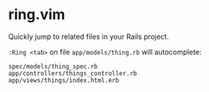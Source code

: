 # ring.vim

Quickly jump to related files in your Rails project.

`:Ring <tab>` on file `app/models/thing.rb` will autocomplete:

```
spec/models/thing_spec.rb
app/controllers/things_controller.rb
app/views/things/index.html.erb
```
